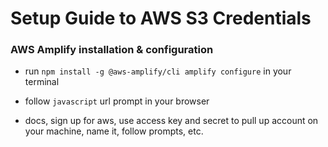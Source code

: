 # Setup Guide to AWS S3 Credentials

### AWS Amplify installation & configuration

- run `npm install -g @aws-amplify/cli amplify configure` in your terminal

- follow `javascript` url prompt in your browser

- docs, sign up for aws, use access key and secret to pull up account on your machine, name it, follow prompts, etc.
